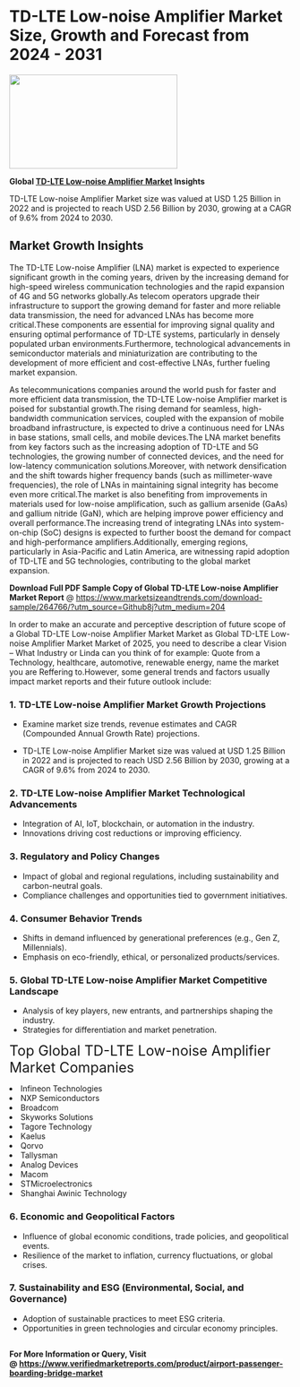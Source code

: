 <H1>TD-LTE Low-noise Amplifier Market Size, Growth and Forecast from 2024 - 2031</H1><img class="aligncenter size-medium wp-image-584254" src="https://thirdeyenews.in/wp-content/uploads/2024/09/Global-Market-Research-300x168.jpeg" alt="" width="300" height="168" /><p><strong>Global&nbsp;<a href="https://www.marketsizeandtrends.com/download-sample/264766/?utm_source=Github8j?utm_medium=204">TD-LTE Low-noise Amplifier Market</a> Insights</strong></p><p>TD-LTE Low-noise Amplifier Market size was valued at USD 1.25 Billion in 2022 and is projected to reach USD 2.56 Billion by 2030, growing at a CAGR of 9.6% from 2024 to 2030.</p><p><h2>Market Growth Insights</h2> <p>The TD-LTE Low-noise Amplifier (LNA) market is expected to experience significant growth in the coming years, driven by the increasing demand for high-speed wireless communication technologies and the rapid expansion of 4G and 5G networks globally.As telecom operators upgrade their infrastructure to support the growing demand for faster and more reliable data transmission, the need for advanced LNAs has become more critical.These components are essential for improving signal quality and ensuring optimal performance of TD-LTE systems, particularly in densely populated urban environments.Furthermore, technological advancements in semiconductor materials and miniaturization are contributing to the development of more efficient and cost-effective LNAs, further fueling market expansion.</p> <p>As telecommunications companies around the world push for faster and more efficient data transmission, the TD-LTE Low-noise Amplifier market is poised for substantial growth.The rising demand for seamless, high-bandwidth communication services, coupled with the expansion of mobile broadband infrastructure, is expected to drive a continuous need for LNAs in base stations, small cells, and mobile devices.The LNA market benefits from key factors such as the increasing adoption of TD-LTE and 5G technologies, the growing number of connected devices, and the need for low-latency communication solutions.Moreover, with network densification and the shift towards higher frequency bands (such as millimeter-wave frequencies), the role of LNAs in maintaining signal integrity has become even more critical.The market is also benefiting from improvements in materials used for low-noise amplification, such as gallium arsenide (GaAs) and gallium nitride (GaN), which are helping improve power efficiency and overall performance.The increasing trend of integrating LNAs into system-on-chip (SoC) designs is expected to further boost the demand for compact and high-performance amplifiers.Additionally, emerging regions, particularly in Asia-Pacific and Latin America, are witnessing rapid adoption of TD-LTE and 5G technologies, contributing to the global market expansion.</p> <p><span class=""><strong>Download Full PDF Sample Copy of Global TD-LTE Low-noise Amplifier Market Report</strong> @ <a href="https://www.marketsizeandtrends.com/download-sample/264766/?utm_source=Github8j?utm_medium=204" target="_blank">https://www.marketsizeandtrends.com/download-sample/264766/?utm_source=Github8j?utm_medium=204</a></span></p><p>In order to make an accurate and perceptive description of future scope of a Global&nbsp;TD-LTE Low-noise Amplifier Market Market as Global&nbsp;TD-LTE Low-noise Amplifier Market Market of 2025, you need to describe a clear Vision &ndash; What Industry or Linda can you think of for example: Quote from a Technology, healthcare, automotive, renewable energy, name the market you are Reffering to.However, some general trends and factors usually impact market reports and their future outlook include:</p><h3>1.&nbsp;<strong>TD-LTE Low-noise Amplifier Market Growth Projections</strong></h3><ul><li>Examine market size trends, revenue estimates and CAGR (Compounded Annual Growth Rate) projections.</li><li><p>TD-LTE Low-noise Amplifier Market size was valued at USD 1.25 Billion in 2022 and is projected to reach USD 2.56 Billion by 2030, growing at a CAGR of 9.6% from 2024 to 2030.</p></li></ul><h3>2.&nbsp;<strong>TD-LTE Low-noise Amplifier Market Technological Advancements</strong></h3><ul><li>Integration of AI, IoT, blockchain, or automation in the industry.</li><li>Innovations driving cost reductions or improving efficiency.</li></ul><h3>3.&nbsp;<strong>Regulatory and Policy Changes</strong></h3><ul><li>Impact of global and regional regulations, including sustainability and carbon-neutral goals.</li><li>Compliance challenges and opportunities tied to government initiatives.</li></ul><h3>4.&nbsp;<strong>Consumer Behavior Trends</strong></h3><ul><li>Shifts in demand influenced by generational preferences (e.g., Gen Z, Millennials).</li><li>Emphasis on eco-friendly, ethical, or personalized products/services.</li></ul><h3>5.&nbsp;<strong>Global TD-LTE Low-noise Amplifier Market Competitive Landscape</strong></h3><ul><li>Analysis of key players, new entrants, and partnerships shaping the industry.</li><li>Strategies for differentiation and market penetration.</li></ul><p data-pm-slice="1 1 []"><span style="color: inherit; font-family: inherit; font-size: 25px;">Top Global TD-LTE Low-noise Amplifier Market Companies</span></p><div class="" data-test-id=""><p><li>Infineon Technologies</li><li> NXP Semiconductors</li><li> Broadcom</li><li> Skyworks Solutions</li><li> Tagore Technology</li><li> Kaelus</li><li> Qorvo</li><li> Tallysman</li><li> Analog Devices</li><li> Macom</li><li> STMicroelectronics</li><li> Shanghai Awinic Technology</li></p></div><h3>6.&nbsp;<strong>Economic and Geopolitical Factors</strong></h3><ul><li>Influence of global economic conditions, trade policies, and geopolitical events.</li><li>Resilience of the market to inflation, currency fluctuations, or global crises.</li></ul><h3>7.&nbsp;<strong>Sustainability and ESG (Environmental, Social, and Governance)</strong></h3><ul><li>Adoption of sustainable practices to meet ESG criteria.</li><li>Opportunities in green technologies and circular economy principles.</li></ul><h2><strong style="font-size: 14px;">For More Information or Query, Visit @&nbsp;</strong><a style="background-color: #ffffff; font-size: 14px;" href="https://www.marketsizeandtrends.com/report/td-lte-low-noise-amplifier-market/" target="_blank">https://www.verifiedmarketreports.com/product/airport-passenger-boarding-bridge-market</a></h2>